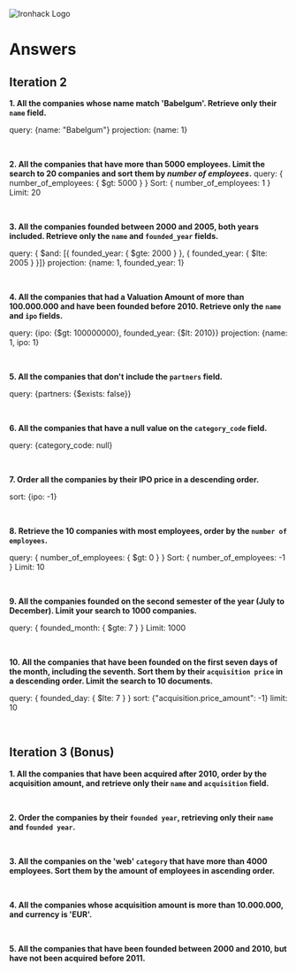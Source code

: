 ![Ironhack Logo](https://i.imgur.com/1QgrNNw.png)

# Answers

## Iteration 2

**1. All the companies whose name match 'Babelgum'. Retrieve only their `name` field.**

query: {name: "Babelgum"}
projection: {name: 1}

<br>

**2. All the companies that have more than 5000 employees. Limit the search to 20 companies and sort them by _number of employees_.**
query: { number_of_employees: { $gt: 5000 } }
Sort: { number_of_employees: 1 }
Limit: 20

<br>

**3. All the companies founded between 2000 and 2005, both years included. Retrieve only the `name` and `founded_year` fields.**

query: {
$and: [{ founded_year: { $gte: 2000 } }, { founded_year: { $lte: 2005 } }]}
projection: {name: 1, founded_year: 1}

<br>

**4. All the companies that had a Valuation Amount of more than 100.000.000 and have been founded before 2010. Retrieve only the `name` and `ipo` fields.**

query: {ipo: {$gt: 100000000}, founded_year: {$lt: 2010}}
projection: {name: 1, ipo: 1}

<br>

**5. All the companies that don't include the `partners` field.**

query: {partners: {$exists: false}}

<br>

**6. All the companies that have a null value on the `category_code` field.**

query: {category_code: null}

<br>

**7. Order all the companies by their IPO price in a descending order.**

sort: {ipo: -1}

<br>

**8. Retrieve the 10 companies with most employees, order by the `number of employees`.**

query: { number_of_employees: { $gt: 0 } }
Sort: { number_of_employees: -1 }
Limit: 10

<br>

**9. All the companies founded on the second semester of the year (July to December). Limit your search to 1000 companies.**

query: { founded_month: { $gte: 7 } }
Limit: 1000

<br>

**10. All the companies that have been founded on the first seven days of the month, including the seventh. Sort them by their `acquisition price` in a descending order. Limit the search to 10 documents.**

query: { founded_day: { $lte: 7 } }
sort: {"acquisition.price_amount": -1}
limit: 10

<br>

## Iteration 3 (Bonus)

**1. All the companies that have been acquired after 2010, order by the acquisition amount, and retrieve only their `name` and `acquisition` field.**

<!-- Your Query Goes Here -->

<br>

**2. Order the companies by their `founded year`, retrieving only their `name` and `founded year`.**

<!-- Your Query Goes Here -->

<br>

**3. All the companies on the 'web' `category` that have more than 4000 employees. Sort them by the amount of employees in ascending order.**

<!-- Your Query Goes Here -->

<br>

**4. All the companies whose acquisition amount is more than 10.000.000, and currency is 'EUR'.**

<!-- Your Query Goes Here -->

<br>

**5. All the companies that have been founded between 2000 and 2010, but have not been acquired before 2011.**

<!-- Your Query Goes Here -->

<br>
